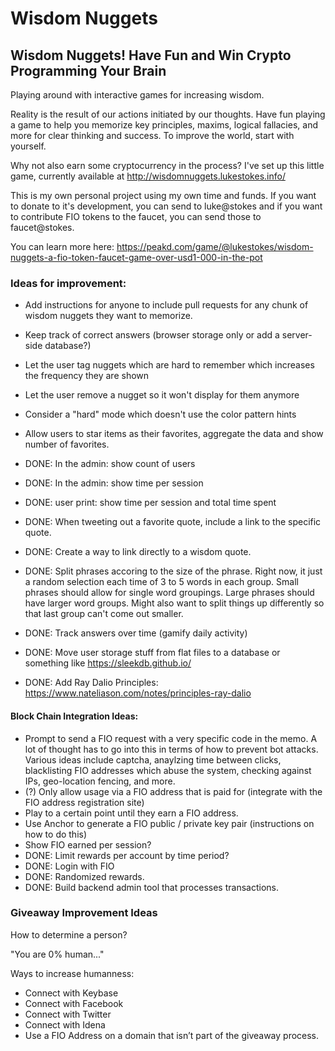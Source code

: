# Wisdom Nuggets

## Wisdom Nuggets! Have Fun and Win Crypto Programming Your Brain

Playing around with interactive games for increasing wisdom.

Reality is the result of our actions initiated by our thoughts. Have fun playing a game to help you memorize key principles, maxims, logical fallacies, and more for clear thinking and success. To improve the world, start with yourself.

Why not also earn some cryptocurrency in the process? I've set up this little game, currently available at http://wisdomnuggets.lukestokes.info/

This is my own personal project using my own time and funds. If you want to donate to it's development, you can send to luke@stokes and if you want to contribute FIO tokens to the faucet, you can send those to faucet@stokes.

You can learn more here: https://peakd.com/game/@lukestokes/wisdom-nuggets-a-fio-token-faucet-game-over-usd1-000-in-the-pot

### Ideas for improvement:

* Add instructions for anyone to include pull requests for any chunk of wisdom nuggets they want to memorize.
* Keep track of correct answers (browser storage only or add a server-side database?)
* Let the user tag nuggets which are hard to remember which increases the frequency they are shown
* Let the user remove a nugget so it won't display for them anymore
* Consider a "hard" mode which doesn't use the color pattern hints
* Allow users to star items as their favorites, aggregate the data and show number of favorites.

* DONE: In the admin: show count of users
* DONE: In the admin: show time per session
* DONE: user print: show time per session and total time spent
* DONE: When tweeting out a favorite quote, include a link to the specific quote.
* DONE: Create a way to link directly to a wisdom quote.
* DONE: Split phrases accoring to the size of the phrase. Right now, it just a random selection each time of 3 to 5 words in each group. Small phrases should allow for single word groupings. Large phrases should have larger word groups. Might also want to split things up differently so that last group can't come out smaller.
* DONE: Track answers over time (gamify daily activity)
* DONE: Move user storage stuff from flat files to a database or something like https://sleekdb.github.io/
* DONE: Add Ray Dalio Principles: https://www.nateliason.com/notes/principles-ray-dalio

#### Block Chain Integration Ideas:

* Prompt to send a FIO request with a very specific code in the memo. A lot of thought has to go into this in terms of how to prevent bot attacks. Various ideas include captcha, anaylzing time between clicks, blacklisting FIO addresses which abuse the system, checking against IPs, geo-location fencing, and more.
* (?) Only allow usage via a FIO address that is paid for (integrate with the FIO address registration site)
* Play to a certain point until they earn a FIO address.
* Use Anchor to generate a FIO public / private key pair (instructions on how to do this)
* Show FIO earned per session?
* DONE: Limit rewards per account by time period?
* DONE: Login with FIO
* DONE: Randomized rewards.
* DONE: Build backend admin tool that processes transactions.

### Giveaway Improvement Ideas

How to determine a person?

"You are 0% human..."

Ways to increase humanness:

* Connect with Keybase
* Connect with Facebook
* Connect with Twitter
* Connect with Idena
* Use a FIO Address on a domain that isn’t part of the giveaway process.

